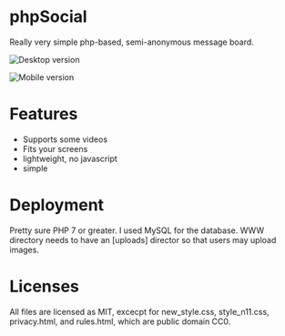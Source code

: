 # phpSocial
Really very simple php-based, semi-anonymous message board.

![Desktop version](https://i.imgur.com/CKyY1wV.png)

![Mobile version](https://i.imgur.com/l2RHlgU.jpg)

# Features
- Supports some videos
- Fits your screens
- lightweight, no javascript
- simple

# Deployment
Pretty sure PHP 7 or greater. I used MySQL for the database. WWW directory needs to have an [uploads] director so that users may upload images. 

# Licenses
All files are licensed as MIT, excecpt for new_style.css, style_n11.css, privacy.html, and rules.html, which are public domain CC0. 
